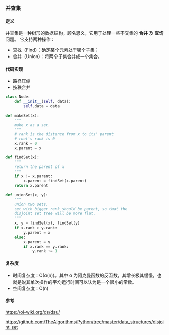 ### 并查集

#### 定义

并查集是一种树形的数据结构，顾名思义，它用于处理一些不交集的 **合并** 及 **查询** 问题。 它支持两种操作：

- 查找（Find）：确定某个元素处于哪个子集；
- 合并（Union）：将两个子集合并成一个集合。

#### 代码实现

- 路径压缩
- 按秩合并

```python
class Node:
    def __init__(self, data):
        self.data = data

def makeSet(x):
    """
    make x as a set.
    """
    # rank is the distance from x to its' parent
    # root's rank is 0
    x.rank = 0
    x.parent = x

def findSet(x):
    """
    return the parent of x
    """
    if x != x.parent:
        x.parent = findSet(x.parent)
    return x.parent
  
def unionSet(x, y):
    """
    union two sets.
    set with bigger rank should be parent, so that the
    disjoint set tree will be more flat.
    """
    x, y = findSet(x), findSet(y)
    if x.rank > y.rank:
        y.parent = x
    else:
        x.parent = y
        if x.rank == y.rank:
            y.rank += 1


```

#### 复杂度

- 时间复杂度：O(α(n))。其中 α 为阿克曼函数的反函数，其增长极其缓慢，也就是说其单次操作的平均运行时间可以认为是一个很小的常数。
- 空间复杂度：O(n)

#### 参考

https://oi-wiki.org/ds/dsu/

https://github.com/TheAlgorithms/Python/tree/master/data_structures/disjoint_set

